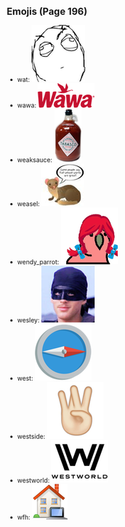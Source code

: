 
## Emojis (Page 196)

* wat: ![wat](output/wat.png)
* wawa: ![wawa](output/wawa.png)
* weaksauce: ![weaksauce](output/weaksauce.png)
* weasel: ![weasel](output/weasel.jpg)
* wendy_parrot: ![wendy_parrot](output/wendy_parrot.gif)
* wesley: ![wesley](output/wesley.jpg)
* west: ![west](output/west.png)
* westside: ![westside](output/westside.png)
* westworld: ![westworld](output/westworld.png)
* wfh: ![wfh](output/wfh.png)
